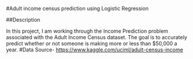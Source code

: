 #Adult income census prediction using Logistic Regression

##Description

   In this project, I am working through the Income Prediction problem associated with the Adult Income Census dataset. The goal is to accurately predict whether or not someone is making more or less than $50,000 a year.
#Data Source- https://www.kaggle.com/uciml/adult-census-income



    

